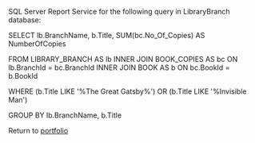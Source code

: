 SQL Server Report Service for the following query in LibraryBranch database:

SELECT        lb.BranchName, b.Title, SUM(bc.No_Of_Copies) AS NumberOfCopies

FROM            LIBRARY_BRANCH AS lb INNER JOIN
                         BOOK_COPIES AS bc ON lb.BranchId = bc.BranchId INNER JOIN
                         BOOK AS b ON bc.BookId = b.BookId

WHERE        (b.Title LIKE '%The Great Gatsby%') OR
                         (b.Title LIKE '%Invisible Man')

GROUP BY lb.BranchName, b.Title

Return to [portfolio](../../../../)



